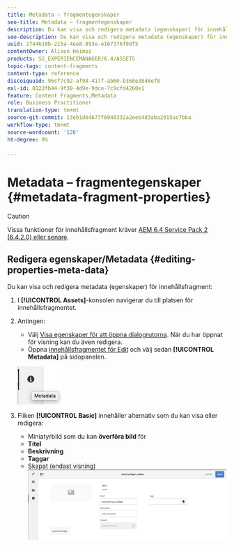 ```yaml
---
title: Metadata – fragmentegenskaper
seo-title: Metadata – fragmentegenskaper
description: Du kan visa och redigera metadata (egenskaper) för innehållsfragment.
seo-description: Du kan visa och redigera metadata (egenskaper) för innehållsfragment.
uuid: 2744610b-215a-4ee8-893e-e167376f9df5
contentOwner: Alison Heimoz
products: SG_EXPERIENCEMANAGER/6.4/ASSETS
topic-tags: content-fragments
content-type: reference
discoiquuid: 96cf7c92-af98-417f-ab60-b368e3846ef8
exl-id: 0123fb44-9f38-4d9e-9dce-7c9cfd4260e1
feature: Content Fragments,Metadata
role: Business Practitioner
translation-type: tm+mt
source-git-commit: 13eb1d64677f6940332a2eeb4d3aba2915ac7bba
workflow-type: tm+mt
source-wordcount: '126'
ht-degree: 8%

---
```


# Metadata – fragmentegenskaper {#metadata-fragment-properties}

>[!CAUTION]
>
>Vissa funktioner för innehållsfragment kräver [AEM 6.4 Service Pack 2 (6.4.2.0) eller senare](/help/release-notes/sp-release-notes.md).

## Redigera egenskaper/Metadata {#editing-properties-meta-data}

Du kan visa och redigera metadata (egenskaper) för innehållsfragment:

1. I **[!UICONTROL Assets]**-konsolen navigerar du till platsen för innehållsfragmentet.
1. Antingen:

   * Välj [Visa egenskaper för att öppna dialogrutorna](managing-assets-touch-ui.md#editing-properties). När du har öppnat för visning kan du även redigera.
   * Öppna [innehållsfragmentet för Edit](content-fragments-managing.md#opening-the-fragment-editor) och välj sedan **[!UICONTROL Metadata]** på sidopanelen.

   ![cfm-6420-06](assets/cfm-6420-06.png)

1. Fliken **[!UICONTROL Basic]** innehåller alternativ som du kan visa eller redigera:

   * Miniatyrbild som du kan **överföra bild** för
   * **Titel**
   * **Beskrivning**
   * **Taggar**
   * Skapat (endast visning)
   ![cfm-6420-07](assets/cfm-6420-07.png)
